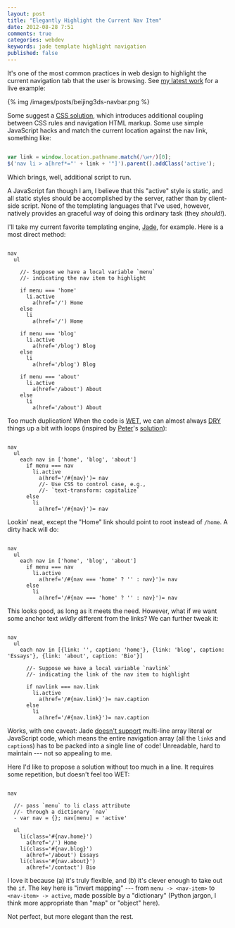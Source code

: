 ```yaml
---
layout: post
title: "Elegantly Highlight the Current Nav Item"
date: 2012-08-28 7:51
comments: true
categories: webdev
keywords: jade template highlight navigation
published: false
---
```


It's one of the most common practices in web design to highlight the current navigation tab that the user is browsing. See [my latest work](http://www.beijing3ds.org/) for a live example:

{% img /images/posts/beijing3ds-navbar.png %}

Some suggest a [CSS solution](http://hicksdesign.co.uk/journal/highlighting-current-page-with-css), which introduces additional coupling between CSS rules and navigation HTML markup. Some use simple JavaScript hacks and match the current location against the nav link, something like:

``` javascript A jQuery solution

var link = window.location.pathname.match(/\w+/)[0];
$('nav li > a[href*="' + link + '"]').parent().addClass('active');

```

Which brings, well, additional script to run.

A JavaScript fan though I am, I believe that this "active" style is static, and all static styles should be accomplished by the server, rather than by client-side script. None of the templating languages that I've used, however, natively provides an graceful way of doing this ordinary task (they _should!_).

I'll take my current favorite templating engine, [Jade](http://jade-lang.com/), for example. Here is a most direct method:

``` jade Straightforward method

nav
  ul

    //- Suppose we have a local variable `menu`
    //- indicating the nav item to highlight

    if menu === 'home'
      li.active
        a(href='/') Home
    else
      li
        a(href='/') Home

    if menu === 'blog'
      li.active
        a(href='/blog') Blog
    else
      li
        a(href='/blog') Blog

    if menu === 'about'
      li.active
        a(href='/about') About
    else
      li
        a(href='/about') About

```

Too much duplication! When the code is [WET](http://thedailywtf.com/Articles/The-WET-Cart.aspx), we can almost always [DRY](http://programmer.97things.oreilly.com/wiki/index.php/Don't_Repeat_Yourself) things up a bit with loops (inspired by [Peter](http://peterlyons.com/)'s [solution](http://stackoverflow.com/questions/10713923/node-js-jade-express-how-can-i-create-a-navigation-that-will-set-class-acti#answer-10714267)):

``` jade Loop method

nav
  ul
    each nav in ['home', 'blog', 'about']
      if menu === nav
        li.active
          a(href='/#{nav}')= nav
          //- Use CSS to control case, e.g.,
          //- `text-transform: capitalize`
      else
        li
          a(href='/#{nav}')= nav

```

Lookin' neat, except the "Home" link should point to root instead of `/home`. A dirty hack will do:

``` jade Revised loop method

nav
  ul
    each nav in ['home', 'blog', 'about']
      if menu === nav
        li.active
          a(href='/#{nav === 'home' ? '' : nav}')= nav
      else
        li
          a(href='/#{nav === 'home' ? '' : nav}')= nav

```

This looks good, as long as it meets the need. However, what if we want some anchor text _wildly_ different from the links? We can further tweak it:

``` jade Further revised loop method

nav
  ul
    each nav in [{link: '', caption: 'home'}, {link: 'blog', caption: 'Essays'}, {link: 'about', caption: 'Bio'}]

      //- Suppose we have a local variable `navlink`
      //- indicating the link of the nav item to highlight

      if navlink === nav.link
        li.active
          a(href='/#{nav.link}')= nav.caption
      else
        li
          a(href='/#{nav.link}')= nav.caption

```

Works, with one caveat: Jade [doesn't support](https://github.com/visionmedia/jade/issues/502) multi-line array literal or JavaScript code, which means the entire navigation array (all the `link`s and `caption`s) has to be packed into a single line of code! Unreadable, hard to maintain --- not so appealing to me.

Here I'd like to propose a solution without too much in a line. It requires some repetition, but doesn't feel too WET:

``` jade My favorite method

nav

  //- pass `menu` to li class attribute
  //- through a dictionary `nav`
  - var nav = {}; nav[menu] = 'active'

  ul
    li(class='#{nav.home}')
      a(href='/') Home
    li(class='#{nav.blog}')
      a(href='/about') Essays
    li(class='#{nav.about}')
      a(href='/contact') Bio

```

I love it because (a) it's truly flexible, and (b) it's clever enough to take out the `if`. The key here is "invert mapping" --- from `menu -> <nav-item>` to `<nav-item> -> active`, made possible by a "dictionary" (Python jargon, I think more appropriate than "map" or "object" here).

Not perfect, but more elegant than the rest.